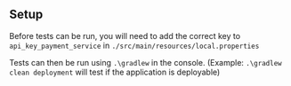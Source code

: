 ## Setup
Before tests can be run, you will need to add the correct key to `api_key_payment_service` in `./src/main/resources/local.properties`

Tests can then be run using `.\gradlew` in the console. (Example: `.\gradlew clean deployment` will test if the application is deployable)